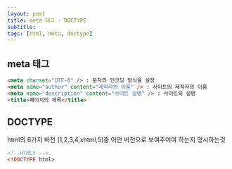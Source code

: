 ```yaml
---
layout: post
title: meta 태그 · DOCTYPE
subtitle:
tags: [html, meta, doctype]
---
```


## meta 태그

```html
<meta charset="UTF-8" /> : 문자의 인코딩 방식을 설정
<meta name="author" content="제작자의 이름" /> : 사이트의 제작자의 이름
<meta name="description" content="사이트 설명" /> : 사이트의 설명
<title>페이지의 제목</title>
```

## DOCTYPE

html의 6가지 버전 (1,2,3,4,xhtml,5)중 어떤 버전으로 보여주어여 하는지 명시하는것

```html
<!--HTML5 -->
<!DOCTYPE html>
```
